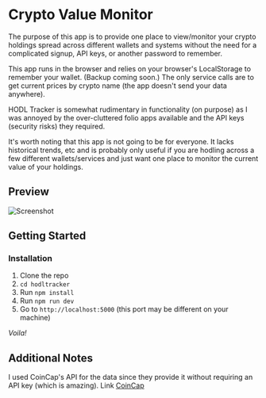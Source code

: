 # Crypto Value Monitor

The purpose of this app is to provide one place to view/monitor your crypto holdings spread across different wallets and systems without the need for a complicated signup, API keys, or another password to remember.

This app runs in the browser and relies on your browser's LocalStorage to remember your wallet. (Backup coming soon.) The only service calls are to get current prices by crypto name (the app doesn't send your data anywhere).

HODL Tracker is somewhat rudimentary in functionality (on purpose) as I was annoyed by the over-cluttered folio apps available and the API keys (security risks) they required.

It's worth noting that this app is not going to be for everyone. It lacks historical trends, etc and is probably only useful if you are hodling across a few different wallets/services and just want one place to monitor the current value of your holdings.

## Preview

![Screenshot](https://repository-images.githubusercontent.com/337882371/8bf10780-6bd4-11eb-9a6d-eb2282768596)

## Getting Started

### Installation

1. Clone the repo
2. `cd hodltracker`
3. Run `npm install`
4. Run `npm run dev`
5. Go to `http://localhost:5000` (this port may be different on your machine)

_Voila!_

## Additional Notes

I used CoinCap's API for the data since they provide it without requiring an API key (which is amazing). Link [CoinCap](https://docs.coincap.io/)
